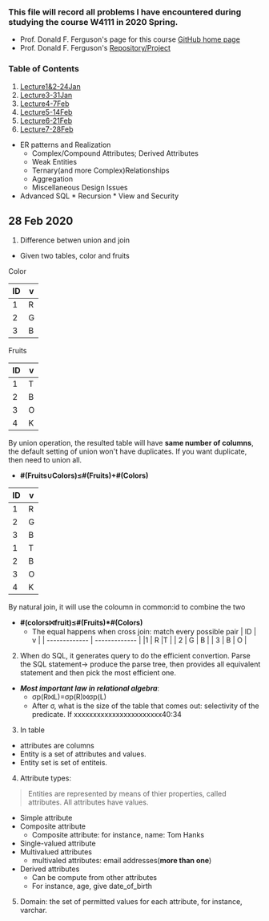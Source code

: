 

### This file will record all problems I have encountered during studying the course W4111 in 2020 Spring.
* Prof. Donald F. Ferguson's page for this course [GitHub home page](https://donald-f-ferguson.github.io/IntroToDatabases/)
* Prof. Donald F. Ferguson's [Repository/Project](https://github.com/donald-f-ferguson/IntroToDatabases)

### Table of Contents

1. [Lecture1&2-24Jan](https://github.com/zijun-zhao/fishLearning/blob/master/COMS4111/Lecture1&2_Intro&Overview.md)
2. [Lecture3-31Jan](https://github.com/zijun-zhao/fishLearning/blob/master/COMS4111/Lecture3.md)
3. [Lecture4-7Feb](#my-second-title)
4. [Lecture5-14Feb](https://github.com/zijun-zhao/fishLearning/blob/master/COMS4111/Lecture5_ERModel_SQL.md)
5. [Lecture6-21Feb](https://github.com/zijun-zhao/fishLearning/blob/master/COMS4111/Lecture6_RelationalAlgebra.md)
6. [Lecture7-28Feb](https://github.com/zijun-zhao/fishLearning/blob/master/COMS4111/Lecture7_Wrap_up.md)




  * ER patterns and Realization
      * Complex/Compound Attributes; Derived Attributes
      * Weak Entities
      * Ternary(and more Complex)Relationships
      * Aggregation
      * Miscellaneous Design Issues
   * Advanced SQL
    * Recursion
    * View and Security
  
## 28 Feb 2020
1. Difference betwen union and join
* Given two tables, color and fruits

Color
    
| ID  | v |
| ------------- | ------------- |
|1  | R  |
| 2  | G |
| 3 | B |

Fruits
    
| ID  | v |
| ------------- | ------------- |
|1  | T  |
| 2  | B |
| 3 | O |
| 4 | K |

By union operation, the resulted table will have **same number of columns**, the default setting of union won't have duplicates. If you want duplicate, then need to union all.
  * **#(Fruits∪Colors)≤#(Fruits)+#(Colors)**

| ID  | v |
| ------------- | ------------- |
|1  | R  |
| 2  | G |
| 3 | B |
|1  | T  |
| 2  | B |
| 3 | O |
| 4 | K |


By natural join, it will use the coloumn in common:id to combine the two
  * **#(colors⨝fruit)≤#(Fruits)\*#(Colors)**
      * The equal happens when cross join: match every possible pair
| ID  | v |
| ------------- | ------------- |
|1  | R  |T  |
| 2  | G | B |
| 3 | B | O |

2. When do SQL, it generates query to do the efficient convertion. Parse the SQL statement-> produce the parse tree, then provides all equivalent statement and then pick the most efficient one. 

* ***Most important law in relational algebra***:
  * σp(R⨝L)=σp(R)⨝σp(L)
  * After σ, what is the size of the table that comes out: selectivity of the predicate. If xxxxxxxxxxxxxxxxxxxxxxx40:34
 
 3. In table
 * attributes are columns
 * Entity is a set of attributes and values.
 * Entity set is set of entiteis.
 
4. Attribute types:
> Entities are represented by means of thier properties, called attributes. All attributes have values.

* Simple attribute
* Composite attribute
  * Composite attribute: for instance, name: Tom Hanks
* Single-valued attribute
* Multivalued attributes
  * multivaled attributes: email addresses(**more than one**)
* Derived attributes
  * Can be compute from other attributes
  * For instance, age, give date_of_birth
  
5. Domain: the set of permitted values for each attribute, for instance, varchar.
